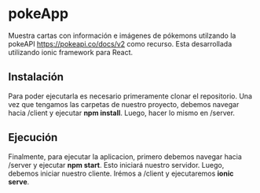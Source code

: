 # pokeApp
Muestra cartas con información e imágenes de pókemons utilzando la pokeAPI https://pokeapi.co/docs/v2 como recurso. Esta desarrollada utilizando ionic framework para React. 

## Instalación

Para poder ejecutarla es necesario primeramente clonar el repositorio. Una vez que tengamos las carpetas de nuestro proyecto, debemos navegar hacia /client y ejecutar **npm install**. Luego, hacer lo mismo en /server.

## Ejecución

Finalmente, para ejecutar la aplicacion, primero debemos navegar hacia /server y ejecutar **npm start**. Esto iniciará nuestro servidor. Luego, debemos iniciar nuestro cliente. Irémos a /client y ejecutaremos **ionic serve**.
